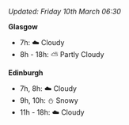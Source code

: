 *Updated: Friday 10th March 06:30*

**Glasgow**

* 7h: :cloud: Cloudy
* 8h - 18h: :partly_sunny: Partly Cloudy

**Edinburgh**

* 7h, 8h: :cloud: Cloudy
* 9h, 10h: :snowman: Snowy
* 11h - 18h: :cloud: Cloudy
